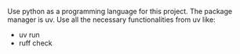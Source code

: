 Use python as a programming language for this project. 
The package manager is uv. 
Use all the necessary functionalities from uv like: 
- uv run
- ruff check 

